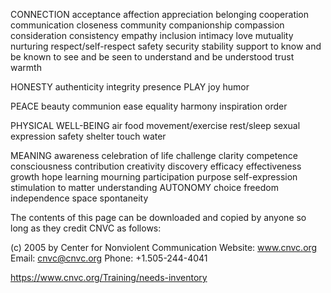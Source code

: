 
CONNECTION
acceptance
affection
appreciation
belonging
cooperation
communication
closeness
community
companionship
compassion
consideration
consistency
empathy
inclusion
intimacy
love
mutuality
nurturing
respect/self-respect
safety
security
stability
support
to know and be known
to see and be seen
to understand and
be understood
trust
warmth
 

HONESTY
authenticity
integrity
presence
PLAY
joy
humor

PEACE
beauty
communion
ease
equality
harmony
inspiration
order

PHYSICAL WELL-BEING
air
food
movement/exercise
rest/sleep
sexual expression
safety
shelter
touch
water

MEANING
awareness
celebration of life
challenge
clarity
competence
consciousness
contribution
creativity
discovery
efficacy
effectiveness
growth
hope
learning
mourning
participation
purpose
self-expression
stimulation
to matter
understanding
AUTONOMY
choice
freedom
independence
space
spontaneity

The contents of this page can be downloaded and copied by anyone so long as they credit CNVC as follows:

(c) 2005 by Center for Nonviolent Communication
Website: www.cnvc.org Email: cnvc@cnvc.org
Phone: +1.505-244-4041

https://www.cnvc.org/Training/needs-inventory

